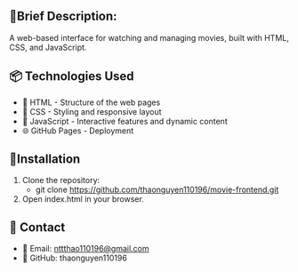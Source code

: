 ## 🚀Brief Description:

A web-based interface for watching and managing movies, built with HTML, CSS, and JavaScript.

## 📦 Technologies Used

-   🚀 HTML - Structure of the web pages
-   🎨 CSS - Styling and responsive layout
-   🎠 JavaScript - Interactive features and dynamic content
-   🌐 GitHub Pages - Deployment

## 📌Installation

1. Clone the repository:
    - git clone https://github.com/thaonguyen110196/movie-frontend.git
2. Open index.html in your browser.

## 📧 Contact

-   📩 Email: nttthao110196@gmail.com
-   📌 GitHub: thaonguyen110196
